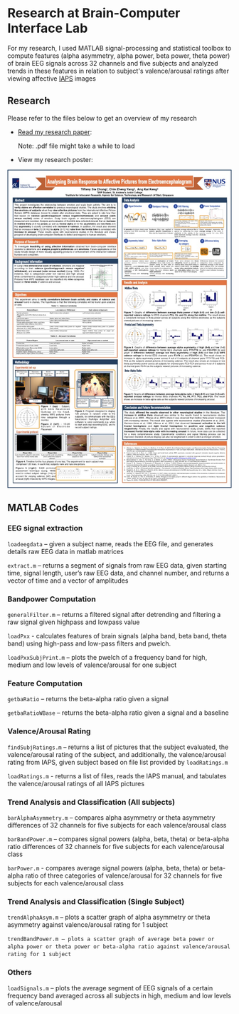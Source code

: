 # Research at Brain-Computer Interface Lab

For my research, I used MATLAB signal-processing and statistical toolbox to compute features (alpha asymmetry, alpha power, beta power, theta power) of brain EEG signals across 32 channels and five subjects and analyzed trends in these features in relation to subject's valence/arousal ratings after viewing affective [IAPS](https://en.wikipedia.org/wiki/International_Affective_Picture_System) images

## Research

Please refer to the files below to get an overview of my research

* [Read my research paper](/All%20Submissions%20for%20Compilation/SSEF%20Submissions/SSEF%20Main%20Submission.pdf):
  
  Note: .pdf file might take a while to load
  
* View my research poster:

![alt text](/All%20Submissions%20for%20Compilation/Poster/poster.jpg) 

## MATLAB Codes

### EEG signal extraction

`loadeegdata` – given a subject name, reads the EEG file, and generates details raw EEG data in matlab matrices

`extract.m` – returns a segment of signals from raw EEG data, given starting time, signal length, user’s raw EEG data, and channel number, and returns a vector of time and a vector of amplitudes

### Bandpower Computation

`generalFilter.m` – returns a filtered signal after detrending and filtering a raw signal given highpass and lowpass value

`loadPxx` - calculates features of brain signals (alpha band, beta band, theta band) using high-pass and low-pass filters and pwelch.

`loadPxxSubjPrint.m` – plots the pwelch of a frequency band for high, medium and low levels of valence/arousal for one subject

### Feature Computation

`getbaRatio` – returns the beta-alpha ratio given a signal

`getbaRatioWBase` – returns the beta-alpha ratio given a signal and a baseline

### Valence/Arousal Rating

`findSubjRatings.m` – returns a list of pictures that the subject evaluated, the valence/arousal rating of the subject, and additionally, the valence/arousal rating from IAPS, given subject based on file list provided by `loadRatings.m`

`loadRatings.m` - returns a list of files, reads the IAPS manual, and tabulates the valence/arousal ratings of all IAPS pictures 

### Trend Analysis and Classification (All subjects)

`barAlphaAsymmetry.m` – compares alpha asymmetry or theta asymmetry differences of 32 channels for five subjects for each valence/arousal class

`barBandPower.m` – compares signal powers (alpha, beta, theta) or beta-alpha ratio differences of 32 channels for five subjects for each valence/arousal class

`barPower.m` - compares average signal powers (alpha, beta, theta) or beta-alpha ratio of three categories of valence/arousal for 32 channels for five subjects for each valence/arousal class


### Trend Analysis and Classification (Single Subject)

`trendAlphaAsym.m` – plots a scatter graph of alpha asymmetry or theta asymmetry against valence/arousal rating for 1 subject

`trendBandPower.m – plots a scatter graph of average beta power or alpha power or theta power or beta-alpha ratio against valence/arousal rating for 1 subject`

### Others

`loadSignals.m` – plots the average segment of EEG signals of a certain frequency band averaged across all subjects in high, medium and low levels of valence/arousal
